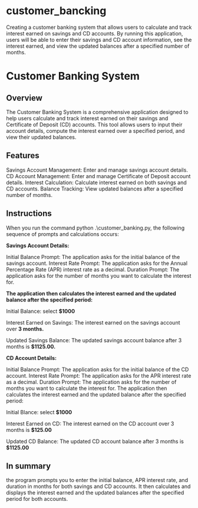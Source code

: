 # customer_bancking
Creating a customer banking system that allows users to calculate and track interest earned on savings and CD accounts. By running this application, users will be able to enter their savings and CD account information, see the interest earned, and view the updated balances after a specified number of months.

# Customer Banking System

## Overview
The Customer Banking System is a comprehensive application designed to help users calculate and track interest earned on their savings and Certificate of Deposit (CD) accounts. This tool allows users to input their account details, compute the interest earned over a specified period, and view their updated balances.

## Features
Savings Account Management: Enter and manage savings account details.
CD Account Management: Enter and manage Certificate of Deposit account details.
Interest Calculation: Calculate interest earned on both savings and CD accounts.
Balance Tracking: View updated balances after a specified number of months.

## Instructions

When you run the command python .\customer_banking.py, the following sequence of prompts and calculations occurs:

**Savings Account Details:**

Initial Balance Prompt: The application asks for the initial balance of the savings account. 
Interest Rate Prompt: The application asks for the Annual Percentage Rate (APR) interest rate as a decimal.
Duration Prompt: The application asks for the number of months you want to calculate the interest for.

**The application then calculates the interest earned and the updated balance after the specified period:**

Initial Balance: select **$1000**

Interest Earned on Savings: The interest earned on the savings account over **3 months.**

Updated Savings Balance: The updated savings account balance after 3 months is **$1125.00.**


**CD Account Details:**

Initial Balance Prompt: The application asks for the initial balance of the CD account.
Interest Rate Prompt: The application asks for the APR interest rate as a decimal.
Duration Prompt: The application asks for the number of months you want to calculate the interest for.
The application then calculates the interest earned and the updated balance after the specified period:

Initial Blance:  select **$1000**

Interest Earned on CD: The interest earned on the CD account over 3 months is **$125.00**

Updated CD Balance: The updated CD account balance after 3 months is **$1125.00**

## In summary ##

 the program prompts you to enter the initial balance, APR interest rate, and duration in months for both savings and CD accounts. It then calculates and displays the interest earned and the updated balances after the specified period for both accounts.






